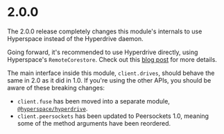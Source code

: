 # 2.0.0
The 2.0.0 release completely changes this module's internals to use Hyperspace instead of the Hyperdrive daemon.

Going forward, it's recommended to use Hyperdrive directly, using Hyperspace's `RemoteCorestore`. Check out this [blog post]() for
more details.

The main interface inside this module, `client.drives`, should behave the same in 2.0 as it did in 1.0. If you're using the other APIs,
you should be aware of these breaking changes:
* `client.fuse` has been moved into a separate module, [`@hyperspace/hyperdrive`](https://github.com/hyperspace-org/hyperdrive-service).
* `client.peersockets` has been updated to Peersockets 1.0, meaning some of the method arguments have been reordered.

